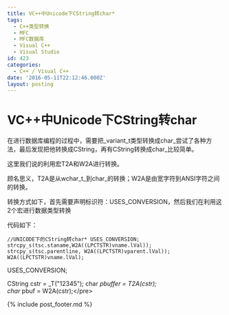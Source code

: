 ```yaml
---
title: VC++中Unicode下CString转char*
tags:
  - C++类型转换
  - MFC
  - MFC数据库
  - Visual C++
  - Visual Studio
id: 423
categories:
  - C++ / Visual C++
date: '2016-05-11T22:12:46.000Z'
layout: posting
---
```


# VC++中Unicode下CString转char

在进行数据库编程的过程中，需要把\_variant\_t类型转换成char_尝试了各种方法，最后发现把他转换成CString，再有CString转换成char_比较简单。

这里我们说的利用宏T2A和W2A进行转换。

顾名思义，T2A是从wchar\_t_到char_的转换；W2A是由宽字符到ANSI字符之间的转换。

转换方式如下，首先需要声明标识符：USES\_CONVERSION，然后我们在利用这2个宏进行数据类型转换

代码如下：

```
//UNICODE下的CString转char* USES_CONVERSION; strcpy_s(tsc.staname,W2A((LPCTSTR)vname.lVal)); strcpy_s(tsc.parentline, W2A((LPCTSTR)vparent.lVal));
W2A((LPCTSTR)vname.lVal);
```

USES\_CONVERSION;

CString cstr = \_T\("12345"\); char _pbuffer = T2A\(cstr\);  
char_ pbuf = W2A\(cstr\);&lt;/pre&gt;  



{% include post_footer.md %}